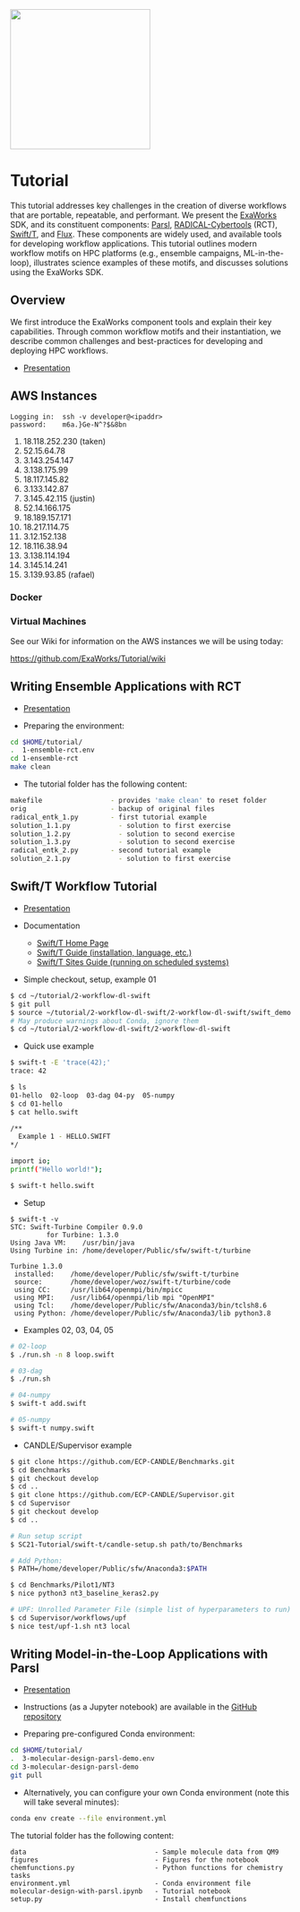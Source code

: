 <img src="https://exaworks.org/images/exaworks-name.png" width="250" />

# Tutorial

This tutorial addresses key challenges in the creation of diverse workflows that are portable, repeatable, and performant. We present the [ExaWorks](https://exaworks.org) SDK, and its constituent components: [Parsl](https://parsl-project.org/), [RADICAL-Cybertools](https://radical-cybertools.github.io/) (RCT), [Swift/T](https://swift-lang.github.io/swift-t/guide.html), and [Flux](http://flux-framework.org/). These components are widely used, and available tools for developing workflow applications. This tutorial outlines modern workflow motifs on HPC platforms (e.g., ensemble campaigns, ML-in-the-loop), illustrates science examples of these motifs, and discusses solutions using the ExaWorks SDK.

## Overview

We first introduce the ExaWorks component tools and explain their key capabilities. Through common workflow motifs and their instantiation, we  describe common challenges and best-practices for developing and deploying HPC workflows.

- [Presentation](https://github.com/ExaWorks/Tutorial/blob/main/presentations/01-introduction.pdf)

## AWS Instances

```
Logging in:  ssh -v developer@<ipaddr>
password:    m6a.}Ge-N^?$&8bn
```

1. 18.118.252.230  (taken)
1. 52.15.64.78     
1. 3.143.254.147   
1. 3.138.175.99    
1. 18.117.145.82   
1. 3.133.142.87    
1. 3.145.42.115   (justin) 
1. 52.14.166.175   
1. 18.189.157.171  
1. 18.217.114.75
2. 3.12.152.138    
3. 18.116.38.94    
4. 3.138.114.194   
5. 3.145.14.241    
6. 3.139.93.85 (rafael)

### Docker

### Virtual Machines

See our Wiki for information on the AWS instances we will be using today:

https://github.com/ExaWorks/Tutorial/wiki

## Writing Ensemble Applications with RCT

- [Presentation](https://github.com/ExaWorks/Tutorial/blob/main/presentations/02-rct.pdf)

- Preparing the environment:

```sh
cd $HOME/tutorial/
.  1-ensemble-rct.env
cd 1-ensemble-rct
make clean
```

- The tutorial folder has the following content:
```sh
makefile                 - provides 'make clean' to reset folder
orig                     - backup of original files
radical_entk_1.py        - first tutorial example
solution_1.1.py            - solution to first exercise
solution_1.2.py            - solution to second exercise
solution_1.3.py            - solution to second exercise
radical_entk_2.py        - second tutorial example
solution_2.1.py            - solution to first exercise
```

## Swift/T Workflow Tutorial

- [Presentation](https://docs.google.com/presentation/d/1eCn1OnM8G1q2Aznv1L5qAc76kIKVlbOG-ydUj95YjL4)

- Documentation
    - [Swift/T Home Page](http://swift-lang.org/Swift-T)
    - [Swift/T Guide (installation, language, etc.)](https://swift-lang.github.io/swift-t/guide.html)
    - [Swift/T Sites Guide (running on scheduled systems)](https://swift-lang.github.io/swift-t/sites.html)

- Simple checkout, setup, example 01

```sh
$ cd ~/tutorial/2-workflow-dl-swift
$ git pull
$ source ~/tutorial/2-workflow-dl-swift/2-workflow-dl-swift/swift_demo.env
# May produce warnings about Conda, ignore them
$ cd ~/tutorial/2-workflow-dl-swift/2-workflow-dl-swift
```

- Quick use example
```sh
$ swift-t -E 'trace(42);'
trace: 42

$ ls
01-hello  02-loop  03-dag 04-py  05-numpy
$ cd 01-hello
$ cat hello.swift  

/**
  Example 1 - HELLO.SWIFT
*/

import io;
printf("Hello world!");

$ swift-t hello.swift 
```

- Setup
```
$ swift-t -v
STC: Swift-Turbine Compiler 0.9.0
         for Turbine: 1.3.0
Using Java VM:    /usr/bin/java
Using Turbine in: /home/developer/Public/sfw/swift-t/turbine

Turbine 1.3.0
 installed:    /home/developer/Public/sfw/swift-t/turbine
 source:       /home/developer/woz/swift-t/turbine/code
 using CC:     /usr/lib64/openmpi/bin/mpicc
 using MPI:    /usr/lib64/openmpi/lib mpi "OpenMPI"
 using Tcl:    /home/developer/Public/sfw/Anaconda3/bin/tclsh8.6
 using Python: /home/developer/Public/sfw/Anaconda3/lib python3.8
```

- Examples 02, 03, 04, 05

```sh
# 02-loop
$ ./run.sh -n 8 loop.swift

# 03-dag
$ ./run.sh

# 04-numpy
$ swift-t add.swift

# 05-numpy 
$ swift-t numpy.swift
```

- CANDLE/Supervisor example

```sh
$ git clone https://github.com/ECP-CANDLE/Benchmarks.git
$ cd Benchmarks
$ git checkout develop
$ cd ..
$ git clone https://github.com/ECP-CANDLE/Supervisor.git
$ cd Supervisor
$ git checkout develop
$ cd ..

# Run setup script
$ SC21-Tutorial/swift-t/candle-setup.sh path/to/Benchmarks

# Add Python:
$ PATH=/home/developer/Public/sfw/Anaconda3:$PATH

$ cd Benchmarks/Pilot1/NT3
$ nice python3 nt3_baseline_keras2.py

# UPF: Unrolled Parameter File (simple list of hyperparameters to run)
$ cd Supervisor/workflows/upf
$ nice test/upf-1.sh nt3 local
```

## Writing Model-in-the-Loop Applications with Parsl

- [Presentation](https://github.com/ExaWorks/Tutorial/blob/main/presentations/04-parsl.pdf)

- Instructions (as a Jupyter notebook) are available in the [GitHub repository](https://github.com/ExaWorks/molecular-design-parsl-demo)

- Preparing pre-configured Conda environment:
```sh
cd $HOME/tutorial/
.  3-molecular-design-parsl-demo.env
cd 3-molecular-design-parsl-demo
git pull
```

- Alternatively, you can configure your own Conda environment (note this will take several minutes): 
```sh
conda env create --file environment.yml
```

 The tutorial folder has the following content:
```
data                                - Sample molecule data from QM9
figures                             - Figures for the notebook
chemfunctions.py                    - Python functions for chemistry tasks
environment.yml                     - Conda environment file
molecular-design-with-parsl.ipynb   - Tutorial notebook
setup.py                            - Install chemfunctions
```
